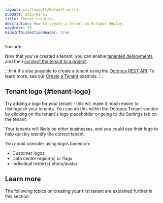 ```yaml
---
layout: src/layouts/Default.astro
pubDate: 2023-01-01
title: Tenant creation
description: How to create a tenant in Octopus Deploy.
navOrder: 20
hideInThisSectionHeader: true
---
```


!include <tenants-create-tenant>

Now that you've created a tenant, you can enable [tenanted deployments](/docs/tenants/tenant-creation/tenanted-deployments.md) and then [connect the tenant to a project](/docs/tenants/tenant-creation/connecting-projects.md).

:::hint
It's also possible to create a tenant using the [Octopus REST API](/docs/octopus-rest-api/). To learn more, see our [Create a Tenant](/docs/octopus-rest-api/examples/tenants/create-tenant.md) example.
:::

## Tenant logo {#tenant-logo}

Try adding a logo for your tenant - this will make it much easier to distinguish your tenants. You can do this within the Octopus Tenant section by clicking on the tenant's logo placeholder or going to the Settings tab on the tenant.

Your tenants will likely be other businesses, and you could use their logo to help quickly identify the correct tenant.

You could consider using logos based on:

- Customer logos
- Data center region(s) or flags
- Individual tester(s) photo/avatar

## Learn more

The following topics on creating your first tenant are explained further in this section: